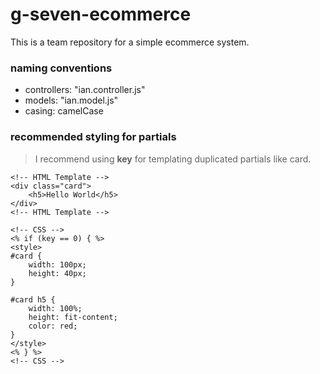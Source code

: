 # g-seven-ecommerce
This is a team repository for a simple ecommerce system.

### naming conventions
- controllers: "ian.controller.js"
- models: "ian.model.js"
- casing: camelCase

### recommended styling for partials
> I recommend using **key** for templating duplicated partials like card.
```
<!-- HTML Template -->
<div class="card">
    <h5>Hello World</h5>
</div>
<!-- HTML Template -->

<!-- CSS -->
<% if (key == 0) { %>
<style>
#card {
    width: 100px;
    height: 40px;
}

#card h5 {
    width: 100%;
    height: fit-content;
    color: red;
}
</style>
<% } %>
<!-- CSS -->
```
